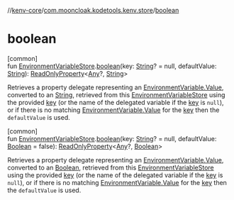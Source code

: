 //[kenv-core](../../index.md)/[com.mooncloak.kodetools.kenv.store](index.md)/[boolean](boolean.md)

# boolean

[common]\
fun [EnvironmentVariableStore](-environment-variable-store/index.md).[boolean](boolean.md)(key: [String](https://kotlinlang.org/api/core/kotlin-stdlib/kotlin/-string/index.html)? = null, defaultValue: [String](https://kotlinlang.org/api/core/kotlin-stdlib/kotlin/-string/index.html)): [ReadOnlyProperty](https://kotlinlang.org/api/core/kotlin-stdlib/kotlin.properties/-read-only-property/index.html)&lt;[Any](https://kotlinlang.org/api/core/kotlin-stdlib/kotlin/-any/index.html)?, [String](https://kotlinlang.org/api/core/kotlin-stdlib/kotlin/-string/index.html)&gt;

Retrieves a property delegate representing an [EnvironmentVariable.Value](../com.mooncloak.kodetools.kenv/-environment-variable/-value/index.md), converted to an [String](https://kotlinlang.org/api/core/kotlin-stdlib/kotlin/-string/index.html), retrieved from this [EnvironmentVariableStore](-environment-variable-store/index.md) using the provided [key](boolean.md) (or the name of the delegated variable if the [key](boolean.md) is `null`), or if there is no matching [EnvironmentVariable.Value](../com.mooncloak.kodetools.kenv/-environment-variable/-value/index.md) for the [key](boolean.md) then the `defaultValue` is used.

[common]\
fun [EnvironmentVariableStore](-environment-variable-store/index.md).[boolean](boolean.md)(key: [String](https://kotlinlang.org/api/core/kotlin-stdlib/kotlin/-string/index.html)? = null, defaultValue: [Boolean](https://kotlinlang.org/api/core/kotlin-stdlib/kotlin/-boolean/index.html) = false): [ReadOnlyProperty](https://kotlinlang.org/api/core/kotlin-stdlib/kotlin.properties/-read-only-property/index.html)&lt;[Any](https://kotlinlang.org/api/core/kotlin-stdlib/kotlin/-any/index.html)?, [Boolean](https://kotlinlang.org/api/core/kotlin-stdlib/kotlin/-boolean/index.html)&gt;

Retrieves a property delegate representing an [EnvironmentVariable.Value](../com.mooncloak.kodetools.kenv/-environment-variable/-value/index.md), converted to an [Boolean](https://kotlinlang.org/api/core/kotlin-stdlib/kotlin/-boolean/index.html), retrieved from this [EnvironmentVariableStore](-environment-variable-store/index.md) using the provided [key](boolean.md) (or the name of the delegated variable if the [key](boolean.md) is `null`), or if there is no matching [EnvironmentVariable.Value](../com.mooncloak.kodetools.kenv/-environment-variable/-value/index.md) for the [key](boolean.md) then the `defaultValue` is used.
